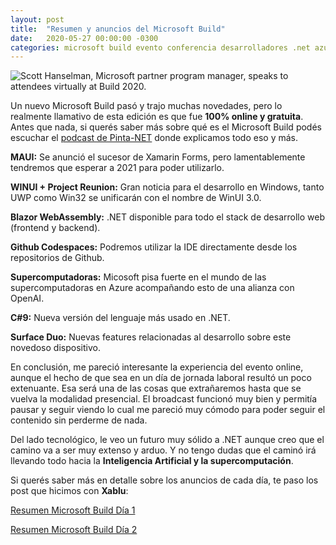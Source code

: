 ```yaml
---
layout: post
title:  "Resumen y anuncios del Microsoft Build"
date:   2020-05-27 00:00:00 -0300
categories: microsoft build evento conferencia desarrolladores .net azure mvp maui
---
```


![Scott Hanselman, Microsoft partner program manager, speaks to attendees virtually at Build 2020.](https://3er1viui9wo30pkxh1v2nh4w-wpengine.netdna-ssl.com/wp-content/uploads/prod/sites/575/2020/05/Scott-Hanselman-800x533.jpg)

Un nuevo Microsoft Build pasó y trajo muchas novedades, pero lo realmente llamativo de esta edición es que fue **100% online y gratuita**. Antes que nada, si querés saber más sobre qué es el Microsoft Build podés escuchar el [podcast de Pinta-NET](https://bit.ly/pinta-net-1) donde explicamos todo eso y más.

**MAUI:** Se anunció el sucesor de Xamarin Forms, pero lamentablemente tendremos que esperar a 2021 para poder utilizarlo.

**WINUI + Project Reunion:** Gran noticia para el desarrollo en Windows, tanto UWP como Win32 se unificarán con el nombre de WinUI 3.0.

**Blazor WebAssembly:** .NET disponible para todo el stack de desarrollo web (frontend y backend).

**Github Codespaces:** Podremos utilizar la IDE directamente desde los repositorios de Github.

**Supercomputadoras:** Micosoft pisa fuerte en el mundo de las supercomputadoras en Azure acompañando esto de una alianza con OpenAI.

**C#9:** Nueva versión del lenguaje más usado en .NET. 

**Surface Duo:** Nuevas features relacionadas al desarrollo sobre este novedoso dispositivo.

En conclusión, me pareció interesante la experiencia del evento online, aunque el hecho de que sea en un día de jornada laboral resultó un poco extenuante. Esa será una de las cosas que extrañaremos hasta que se vuelva la modalidad presencial. El broadcast funcionó muy bien y permitía pausar y seguir viendo lo cual me pareció muy cómodo para poder seguir el contenido sin perderme de nada.

Del lado tecnológico, le veo un futuro muy sólido a .NET aunque creo que el camino va a ser muy extenso y arduo. Y no tengo dudas que el caminó irá llevando todo hacia la **Inteligencia Artificial y la supercomputación**.

Si querés saber más en detalle sobre los anuncios de cada día, te paso los post que hicimos con **Xablu**:

[Resumen Microsoft Build Día 1](https://www.xablu.com/2020/05/20/microsoft-buid-2020-day-1/)

[Resumen Microsoft Build Día 2](https://www.xablu.com/2020/05/21/microsoft-buid-2020-day-2/)